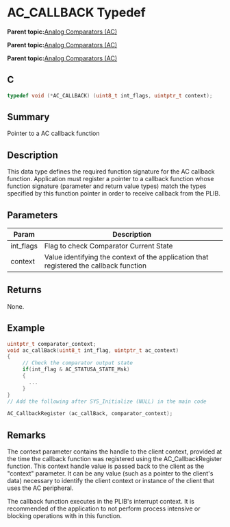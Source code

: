 # AC\_CALLBACK Typedef

**Parent topic:**[Analog Comparators \(AC\)](GUID-5607FF99-7728-4953-B3F7-6E93AC09581A.md)

**Parent topic:**[Analog Comparators \(AC\)](GUID-45B9C329-D2C7-4446-BE93-437006982526.md)

**Parent topic:**[Analog Comparators \(AC\)](GUID-16BFBCA4-9E85-4E87-B1D6-6D79E6DCCEA9.md)

## C

```c
typedef void (*AC_CALLBACK) (uint8_t int_flags, uintptr_t context);

```

## Summary

Pointer to a AC callback function

## Description

This data type defines the required function signature for the AC callback function. Application must register a pointer to a callback function whose function signature \(parameter and return value types\) match the types specified by this function pointer in order to receive callback from the PLIB.

## Parameters

|Param|Description|
|-----|-----------|
|int\_flags|Flag to check Comparator Current State|
|context|Value identifying the context of the application that registered the callback function|

## Returns

None.

## Example

```c
uintptr_t comparator_context;
void ac_callBack(uint8_t int_flag, uintptr_t ac_context)
{
     // Check the comparator output state 
     if(int_flag & AC_STATUSA_STATE_Msk)
     {
       ...
     } 
}
// Add the following after SYS_Initialize (NULL) in the main code

AC_CallbackRegister (ac_callBack, comparator_context);
```

## Remarks

The context parameter contains the handle to the client context, provided at the time the callback function was registered using the AC\_CallbackRegister function. This context handle value is passed back to the client as the "context" parameter. It can be any value \(such as a pointer to the client's data\) necessary to identify the client context or instance of the client that uses the AC peripheral.

The callback function executes in the PLIB's interrupt context. It is recommended of the application to not perform process intensive or blocking operations with in this function.

